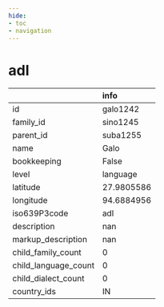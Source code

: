 ```yaml
---
hide:
- toc
- navigation
---
```

# adl
|                      | info       |
|:---------------------|:-----------|
| id                   | galo1242   |
| family_id            | sino1245   |
| parent_id            | suba1255   |
| name                 | Galo       |
| bookkeeping          | False      |
| level                | language   |
| latitude             | 27.9805586 |
| longitude            | 94.6884956 |
| iso639P3code         | adl        |
| description          | nan        |
| markup_description   | nan        |
| child_family_count   | 0          |
| child_language_count | 0          |
| child_dialect_count  | 0          |
| country_ids          | IN         |